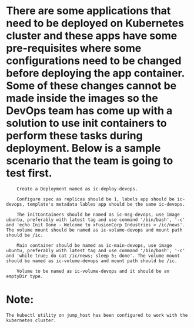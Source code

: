 # There are some applications that need to be deployed on Kubernetes cluster and these apps have some pre-requisites where some configurations need to be changed before deploying the app container. Some of these changes cannot be made inside the images so the DevOps team has come up with a solution to use init containers to perform these tasks during deployment. Below is a sample scenario that the team is going to test first.



        Create a Deployment named as ic-deploy-devops.

        Configure spec as replicas should be 1, labels app should be ic-devops, template's metadata lables app should be the same ic-devops.

        The initContainers should be named as ic-msg-devops, use image ubuntu, preferably with latest tag and use command '/bin/bash', '-c' and 'echo Init Done - Welcome to xFusionCorp Industries > /ic/news'. The volume mount should be named as ic-volume-devops and mount path should be /ic.

        Main container should be named as ic-main-devops, use image ubuntu, preferably with latest tag and use command '/bin/bash', '-c' and 'while true; do cat /ic/news; sleep 5; done'. The volume mount should be named as ic-volume-devops and mount path should be /ic.

        Volume to be named as ic-volume-devops and it should be an emptyDir type.

# Note: 
    The kubectl utility on jump_host has been configured to work with the kubernetes cluster.